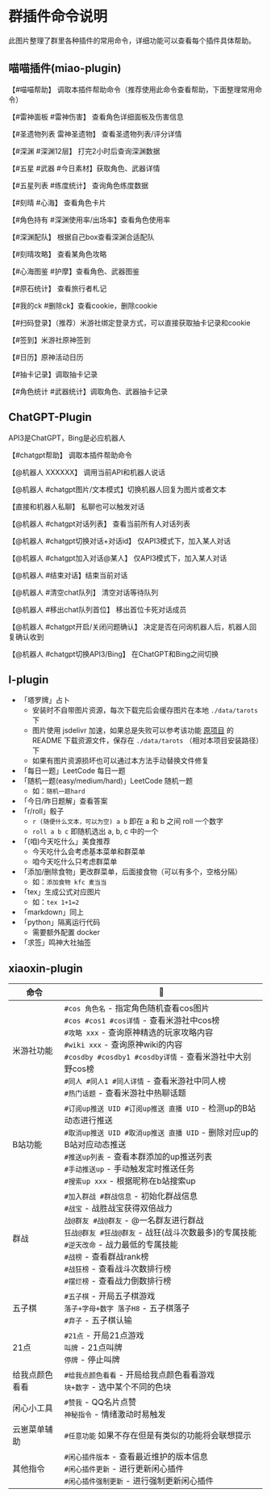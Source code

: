 # 群插件命令说明

此图片整理了群里各种插件的常用命令，详细功能可以查看每个插件具体帮助。

## 喵喵插件(miao-plugin)

【#喵喵帮助】 调取本插件帮助命令（推荐使用此命令查看帮助，下面整理常用命令）

【#雷神面板 #雷神伤害】 查看角色详细面板及伤害信息

【#圣遗物列表 雷神圣遗物】 查看圣遗物列表/评分详情

【#深渊 #深渊12层】 打完2小时后查询深渊数据

【#五星 #武器 #今日素材】获取角色、武器详情

【#五星列表 #练度统计】 查询角色练度数据

【#刻晴 #心海】 查看角色卡片

【#角色持有 #深渊使用率/出场率】查看角色使用率

【#深渊配队】 根据自己box查看深渊合适配队

【#刻晴攻略】 查看某角色攻略

【#心海图鉴 #护摩】查看角色、武器图鉴

【#原石统计】 查看旅行者札记

【#我的ck #删除ck】查看cookie，删除cookie

【#扫码登录】（推荐）米游社绑定登录方式，可以直接获取抽卡记录和cookie

【#签到】米游社原神签到

【#日历】原神活动日历

【#抽卡记录】调取抽卡记录

【#角色统计 #武器统计】调取角色、武器抽卡记录

## ChatGPT-Plugin
API3是ChatGPT，Bing是必应机器人

【#chatgpt帮助】 调取本插件帮助命令

【@机器人 XXXXXX】 调用当前API和机器人说话

【@机器人 #chatgpt图片/文本模式】切换机器人回复为图片或者文本

【直接和机器人私聊】 私聊也可以触发对话

【@机器人 #chatgpt对话列表】 查看当前所有人对话列表

【@机器人 #chatgpt切换对话+对话id】 仅API3模式下，加入某人对话

【@机器人 #chatgpt加入对话@某人】 仅API3模式下，加入某人对话

【@机器人 #结束对话】结束当前对话

【@机器人 #清空chat队列】 清空对话等待队列

【@机器人 #移出chat队列首位】 移出首位卡死对话成员

【@机器人 #chatgpt开启/关闭问题确认】 决定是否在问询机器人后，机器人回复确认收到

【@机器人 #chatgpt切换API3/Bing】 在ChatGPT和Bing之间切换

## l-plugin
- 「塔罗牌」占卜
  - 安装时不自带图片资源，每次下载完后会缓存图片在本地 `./data/tarots` 下
  - 图片使用 jsdelivr 加速，如果总是失败可以参考该功能 [原项目](https://github.com/MinatoAquaCrews/nonebot_plugin_tarot) 的 README 下载资源文件，保存在 `./data/tarots` （相对本项目安装路径）下
  - 如果有图片资源损坏也可以通过本方法手动替换文件修复
- 「每日一题」LeetCode 每日一题
- 「随机一题(easy/medium/hard)」LeetCode 随机一题
  - 如：`随机一题hard`
- 「今日/昨日题解」查看答案
- 「r/roll」骰子
  - `r (随便什么文本，可以为空) a b` 即在 a 和 b 之间 roll 一个数字
  - `roll a b c` 即随机选出 a, b, c 中的一个
- 「(咱)今天吃什么」美食推荐
  - 今天吃什么会考虑基本菜单和群菜单
  - 咱今天吃什么只考虑群菜单
- 「添加/删除食物」更改群菜单，后面接食物（可以有多个，空格分隔）
  - 如：`添加食物 kfc 麦当当`
- 「tex」生成公式对应图片
  - 如：`tex 1+1=2`
- 「markdown」同上
- 「python」隔离运行代码
  - 需要额外配置 docker
- 「求签」鸣神大社抽签

## xiaoxin-plugin
| 命令 | 🌰 |
| --- | --- |
| 米游社功能 | ` #cos 角色名 ` - 指定角色随机查看cos图片<br/>` #cos #cos1 #cos详情 ` - 查看米游社中cos榜<br/>` #攻略 xxx ` - 查询原神精选的玩家攻略内容<br/>` #wiki xxx ` - 查询原神wiki的内容<br/>` #cosdby #cosdby1 #cosdby详情 ` - 查看米游社中大别野cos榜<br/>` #同人 #同人1 #同人详情 ` - 查看米游社中同人榜<br/>` #热门话题 ` - 查看米游社中热聊话题 |
| B站功能 | ` #订阅up推送 UID #订阅up推送 直播 UID ` - 检测up的B站动态进行推送<br/>` #取消up推送 UID #取消up推送 直播 UID ` - 删除对应up的B站对应动态推送<br/>` #推送up列表 ` - 查看本群添加的up推送列表<br/>` #手动推送up ` - 手动触发定时推送任务<br/>` #搜索up xxx ` - 根据昵称在b站搜索up |
| 群战 | ` #加入群战 #群战信息 ` - 初始化群战信息<br/>` #战宝 ` - 战胜战宝获得双倍战力<br/>` 战@群友 #战@群友 ` - @一名群友进行群战<br/>` 狂战@群友 #狂战@群友 ` - 战狂(战斗次数最多)的专属技能<br/>` #逆天改命 ` - 战力最低的专属技能<br/>` #战榜 ` - 查看群战rank榜<br/>` #战狂榜 ` - 查看战斗次数排行榜<br/>` #摆烂榜 ` - 查看战力倒数排行榜 |
| 五子棋 | ` #五子棋 ` - 开局五子棋游戏<br/>` 落子+字母+数字 落子H8 ` - 五子棋落子<br/>` #弃子 ` - 五子棋认输 |
| 21点 | ` #21点 ` - 开局21点游戏<br/>` 叫牌 ` - 21点叫牌<br/>` 停牌 ` - 停止叫牌 |
| 给我点颜色看看 | ` #给我点颜色看看 ` - 开局给我点颜色看看游戏<br/>` 块+数字 ` - 选中某个不同的色块 |
| 闲心小工具 | ` #赞我 ` - QQ名片点赞<br/>` 神秘指令 ` - 情绪激动时易触发 |
| 云崽菜单辅助 | ` #任意功能 ` 如果不存在但是有类似的功能将会联想提示 |
| 其他指令 | ` #闲心插件版本 ` - 查看最近维护的版本信息<br/>` #闲心插件更新 ` - 进行更新闲心插件<br/>` #闲心插件强制更新 ` - 进行强制更新闲心插件 |